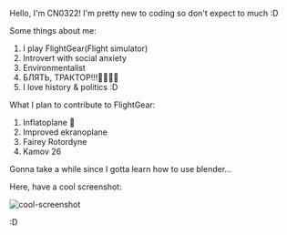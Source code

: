 Hello, I'm CN0322! I'm pretty new to coding so don't expect to much :D

Some things about me:
1. I play FlightGear(Flight simulator)
2. Introvert with social anxiety
3. Environmentalist
4. БЛЯТЬ, ТРАКТОР!!!🚜🚜🚜💨
5. I love history & politics :D

What I plan to contribute to FlightGear:
1. Inflatoplane 🎈
2. Improved ekranoplane
3. Fairey Rotordyne
4. Kamov 26

Gonna take a while since I gotta learn how to use blender...

Here, have a cool screenshot:

![cool-screenshot](https://i.imgur.com/b2L0iK0.jpeg)

:D
